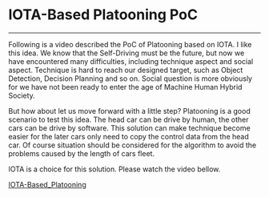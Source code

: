 


# IOTA-Based Platooning PoC 

---------------------------------


Following is a video described the PoC of Platooning based on IOTA. I like this idea. We know that the Self-Driving must be the future, but now we have encountered many difficulties, including technique aspect and social aspect. Technique is hard to reach our designed target, such as Object Detection, Decision Planning and so on. Social question is more obviously for we have not been ready to enter the age of Machine Human Hybrid Society. 

But how about let us move forward with a little step? Platooning is a good scenario to test this idea. The head car can be drive by human, the other cars can be drive by software. This solution can make technique become easier for the later cars only need to copy the control data from the head car. Of course situation should be considered for the algorithm to avoid the problems caused by the length of cars fleet.    

IOTA is a choice for this solution. Please watch the video bellow.  


[IOTA-Based_Platooning](/media/iota_platooning_by_fraunhofer_blockchainlab.mp4)


